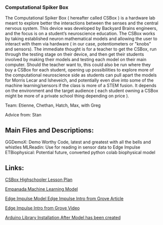 ### Computational Spiker Box
The Computational Spiker Box ( hereafter called CSBox ) is a hardware lab meant to explore better the interactions between the senses and the central nervous system. This device was developed by Backyard Brains engineers, and the focus is on a student’s neuroscience education. The CSBox works by taking established neuron mathematical models and allowing the user to interact with them via hardware ( in our case, potentiometers or "knobs" and sensors).
	The immediate thought is for a teacher to get the CSBox, run through the testing stage on their device, and then get their students involved by making their models and testing each model on their main computer.
Should the teacher want to, this could also be run where they buy a CSBox for each student, opening up possibilities to explore more of the computational neuroscience side as students can pull apart the models for Morris Lecar and Isheveich, and potentially even dive into some of the machine learning/sensors if the class is more of a STEM fusion. It depends on the environment and the target audience ( each student owning a CSBox might be more of a private school thing depending on price ).

Team: Etienne, Chethan, Hatch, Max, with Greg   

Advice from: Stan

## Main Files and Descriptions:
GGDemoX: Demo Worthy Code, latest and greatest with all the bells and whistles
MLReadin: Use for reading in sensor data to Edge Impulse
ETBiophysical: Potential future, converted python colab biophysical model

## Links:

[CSBox Highschooler Lesson Plan](https://docs.google.com/document/d/10m3qYU1o_Ff_S5vf5cXgXZOqF4JOqBALDKtLj9YVtUo/edit?tab=t.0#heading=h.nyvcnz9wxjju)

[Empanada Machine Learning Model](https://studio.edgeimpulse.com/public/571525/live/impulse/1/learning/keras/7)

[Edge Impulse Model Edge Impulse Intro from Grove Article](https://wiki.seeedstudio.com/Wio-Terminal-TinyML-EI-1/)

[Edge Impulse Intro from Grove Video](https://youtu.be/iCmlKyAp8eQ)

[Arduino Library Installation After Model has been created ](https://docs.edgeimpulse.com/docs/run-inference/arduino-library)

